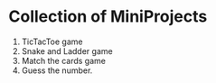 # Collection of MiniProjects

1. TicTacToe game
2. Snake and Ladder game
3. Match the cards game
4. Guess the number.
